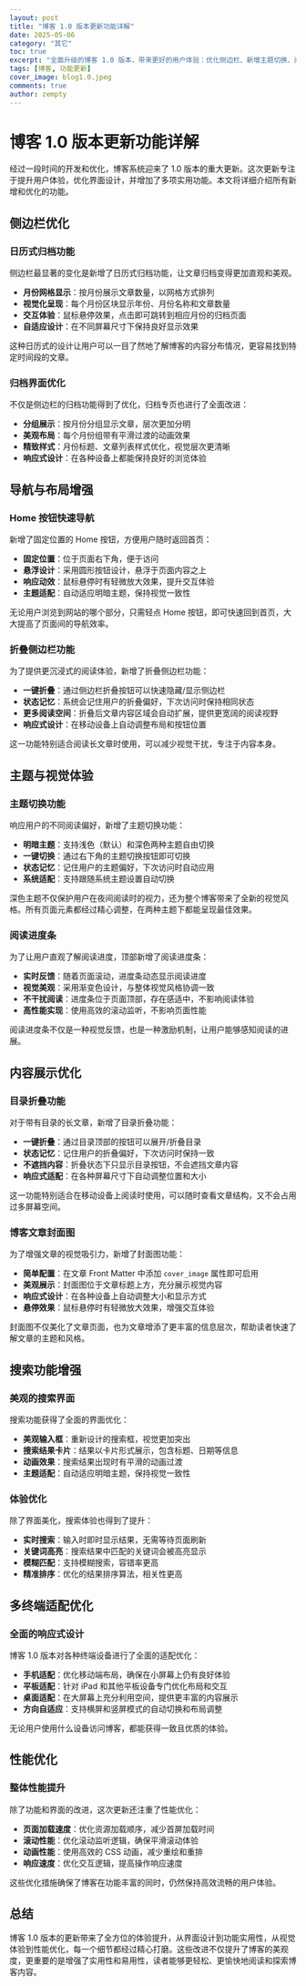 ```yaml
---
layout: post
title: "博客 1.0 版本更新功能详解"
date: 2025-05-06
category: "其它"
toc: true
excerpt: "全面升级的博客 1.0 版本，带来更好的用户体验：优化侧边栏、新增主题切换、阅读进度条、折叠功能等多项改进"
tags: [博客, 功能更新]
cover_image: blog1.0.jpeg
comments: true
author: zempty
---
```


# 博客 1.0 版本更新功能详解

经过一段时间的开发和优化，博客系统迎来了 1.0 版本的重大更新。这次更新专注于提升用户体验，优化界面设计，并增加了多项实用功能。本文将详细介绍所有新增和优化的功能。

## 侧边栏优化

### 日历式归档功能

侧边栏最显著的变化是新增了日历式归档功能，让文章归档变得更加直观和美观。

- **月份网格显示**：按月份展示文章数量，以网格方式排列
- **视觉化呈现**：每个月份区块显示年份、月份名称和文章数量
- **交互体验**：鼠标悬停效果，点击即可跳转到相应月份的归档页面
- **自适应设计**：在不同屏幕尺寸下保持良好显示效果

这种日历式的设计让用户可以一目了然地了解博客的内容分布情况，更容易找到特定时间段的文章。

### 归档界面优化

不仅是侧边栏的归档功能得到了优化，归档专页也进行了全面改进：

- **分组展示**：按月份分组显示文章，层次更加分明
- **美观布局**：每个月份组带有平滑过渡的动画效果
- **精致样式**：月份标题、文章列表样式优化，视觉层次更清晰
- **响应式设计**：在各种设备上都能保持良好的浏览体验

## 导航与布局增强

### Home 按钮快速导航

新增了固定位置的 Home 按钮，方便用户随时返回首页：

- **固定位置**：位于页面右下角，便于访问
- **悬浮设计**：采用圆形按钮设计，悬浮于页面内容之上
- **响应动效**：鼠标悬停时有轻微放大效果，提升交互体验
- **主题适配**：自动适应明暗主题，保持视觉一致性

无论用户浏览到网站的哪个部分，只需轻点 Home 按钮，即可快速回到首页，大大提高了页面间的导航效率。

### 折叠侧边栏功能

为了提供更沉浸式的阅读体验，新增了折叠侧边栏功能：

- **一键折叠**：通过侧边栏折叠按钮可以快速隐藏/显示侧边栏
- **状态记忆**：系统会记住用户的折叠偏好，下次访问时保持相同状态
- **更多阅读空间**：折叠后文章内容区域会自动扩展，提供更宽阔的阅读视野
- **响应式设计**：在移动设备上自动调整布局和按钮位置

这一功能特别适合阅读长文章时使用，可以减少视觉干扰，专注于内容本身。

## 主题与视觉体验

### 主题切换功能

响应用户的不同阅读偏好，新增了主题切换功能：

- **明暗主题**：支持浅色（默认）和深色两种主题自由切换
- **一键切换**：通过右下角的主题切换按钮即可切换
- **状态记忆**：记住用户的主题偏好，下次访问时自动应用
- **系统适配**：支持跟随系统主题设置自动切换

深色主题不仅保护用户在夜间阅读时的视力，还为整个博客带来了全新的视觉风格。所有页面元素都经过精心调整，在两种主题下都能呈现最佳效果。

### 阅读进度条

为了让用户直观了解阅读进度，顶部新增了阅读进度条：

- **实时反馈**：随着页面滚动，进度条动态显示阅读进度
- **视觉美观**：采用渐变色设计，与整体视觉风格协调一致
- **不干扰阅读**：进度条位于页面顶部，存在感适中，不影响阅读体验
- **高性能实现**：使用高效的滚动监听，不影响页面性能

阅读进度条不仅是一种视觉反馈，也是一种激励机制，让用户能够感知阅读的进展。

## 内容展示优化

### 目录折叠功能

对于带有目录的长文章，新增了目录折叠功能：

- **一键折叠**：通过目录顶部的按钮可以展开/折叠目录
- **状态记忆**：记住用户的折叠偏好，下次访问时保持一致
- **不遮挡内容**：折叠状态下只显示目录按钮，不会遮挡文章内容
- **响应式适配**：在各种屏幕尺寸下自动调整位置和大小

这一功能特别适合在移动设备上阅读时使用，可以随时查看文章结构，又不会占用过多屏幕空间。

### 博客文章封面图

为了增强文章的视觉吸引力，新增了封面图功能：

- **简单配置**：在文章 Front Matter 中添加 `cover_image` 属性即可启用
- **美观展示**：封面图位于文章标题上方，充分展示视觉内容
- **响应式设计**：在各种设备上自动调整大小和显示方式
- **悬停效果**：鼠标悬停时有轻微放大效果，增强交互体验

封面图不仅美化了文章页面，也为文章增添了更丰富的信息层次，帮助读者快速了解文章的主题和风格。

## 搜索功能增强

### 美观的搜索界面

搜索功能获得了全面的界面优化：

- **美观输入框**：重新设计的搜索框，视觉更加突出
- **搜索结果卡片**：结果以卡片形式展示，包含标题、日期等信息
- **动画效果**：搜索结果出现时有平滑的动画过渡
- **主题适配**：自动适应明暗主题，保持视觉一致性

### 体验优化

除了界面美化，搜索体验也得到了提升：

- **实时搜索**：输入时即时显示结果，无需等待页面刷新
- **关键词高亮**：搜索结果中匹配的关键词会被高亮显示
- **模糊匹配**：支持模糊搜索，容错率更高
- **精准排序**：优化的结果排序算法，相关性更高

## 多终端适配优化

### 全面的响应式设计

博客 1.0 版本对各种终端设备进行了全面的适配优化：

- **手机适配**：优化移动端布局，确保在小屏幕上仍有良好体验
- **平板适配**：针对 iPad 和其他平板设备专门优化布局和交互
- **桌面适配**：在大屏幕上充分利用空间，提供更丰富的内容展示
- **方向自适应**：支持横屏和竖屏模式的自动切换和布局调整

无论用户使用什么设备访问博客，都能获得一致且优质的体验。

## 性能优化

### 整体性能提升

除了功能和界面的改进，这次更新还注重了性能优化：

- **页面加载速度**：优化资源加载顺序，减少首屏加载时间
- **滚动性能**：优化滚动监听逻辑，确保平滑滚动体验
- **动画性能**：使用高效的 CSS 动画，减少重绘和重排
- **响应速度**：优化交互逻辑，提高操作响应速度

这些优化措施确保了博客在功能丰富的同时，仍然保持高效流畅的用户体验。

## 总结

博客 1.0 版本的更新带来了全方位的体验提升，从界面设计到功能实用性，从视觉体验到性能优化，每一个细节都经过精心打磨。这些改进不仅提升了博客的美观度，更重要的是增强了实用性和易用性，读者能够更轻松、更愉快地阅读和探索博客内容。
